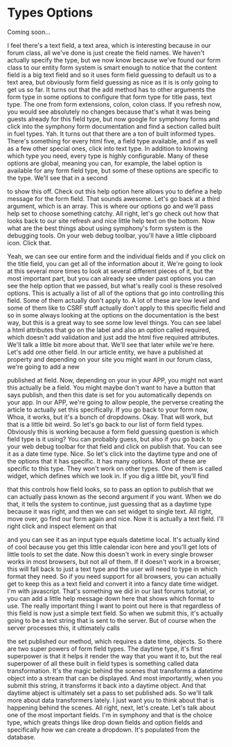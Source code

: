 # Types Options

Coming soon...

I feel there's a text field, a text area, which is interesting because in our forum class, all we've done is just create the field names. We haven't actually specify the type, but we now know because we've found our form class to our entity form system is smart enough to notice that the content field is a big text field and so it uses form field guessing to default us to a text area, but obviously form field guessing as nice as it is is only going to get us so far. It turns out that the add method has to other arguments the form type in some options to configure that form type for title pass, text type. The one from form extensions, colon, colon class. If you refresh now, you would see absolutely no changes because that's what it was being guests already for this field type, but now google for symphony forms and click into the symphony form documentation and find a section called built in fuel types. Yah. It turns out that there are a ton of built informed types. There's something for every html five, a field type available, and if as well as a few other special ones, click into text type. In addition to knowing which type you need, every type is highly configurable. Many of these options are global, meaning you can, for example, the label option is available for any form field type, but some of these options are specific to the type. We'll see that in a second 

to show this off. Check out this help option here allows you to define a help message for the form field. That sounds awesome. Let's go back at a third argument, which is an array. This is where our options go and we'll pass help set to choose something catchy. All right, let's go check out how that looks back to our site refresh and nice little help text on the bottom. Now what are the best things about using symphony's form system is the debugging tools. On your web debug toolbar, you'll have a little clipboard icon. Click that. 

Yeah, we can see our entire form and the individual fields and if you click on the title field, you can get all of the information about it. We're going to look at this several more times to look at several different pieces of it, but the most important part, but you can already see under past options you can see the help option that we passed, but what's really cool is these resolved options. This is actually a list of all of the options that go into controlling this field. Some of them actually don't apply to. A lot of these are low level and some of them like to CSRF stuff actually don't apply to this specific field and so in some always looking at the options on the documentation is the best way, but this is a great way to see some low level things. You can see label a html attributes that go on the label and also an option called required, which doesn't add validation and just add the html five required attributes. We'll talk a little bit more about that. We'll see that later while we're here. Let's add one other field. In our article entity, we have a published at property and depending on your site you might want in our forum class, we're going to add a new 

published at field. Now, depending on your in your APP, you might not want this actually be a field. You might maybe don't want to have a button that says publish, and then this date is set for you automatically depends on your app. In our APP, we're going to allow people, the perverse creating the article to actually set this specifically. If you go back to your form now, Whoa, it works, but it's a bunch of dropdowns. Okay. That will work, but that is a little bit weird. So let's go back to our list of form field types. Obviously this is working because a form field guessing question is which field type is it using? You can probably guess, but also if you go back to your web debug toolbar for that field and click on publish that. You can see it as a date time type. Nice. So let's click into the daytime type and one of the options that it has specific. It has many options. Most of these are specific to this type. They won't work on other types. One of them is called widget, which defines which we look in. If you dig a little bit, you'll find 

that this controls how field looks, so to pass an option to publish that we can actually pass known as the second argument if you want. When we do that, it tells the system to continue, just guessing that as a daytime type because it was right, and then we can set widget to single text. All right, move over, go find our form again and nice. Now it is actually a text field. I'll right click and inspect element on that 

and you can see it as an input type equals datetime local. It's actually kind of cool because you get this little calendar icon here and you'll get lots of little tools to set the date. Now this doesn't work in every single browser works in most browsers, but not all of them. If it doesn't work in a browser, this will fall back to just a text type and the user will need to type in which format they need. So if you need support for all browsers, you can actually get to keep this as a text field and convert it into a fancy date time widget. I'm with javascript. That's something we did in our last forums tutorial, or you can add a little help message down here that shows which format to use. The really important thing I want to point out here is that regardless of this field is now just a simple text field. So when we submit this, it's actually going to be a text string that is sent to the server. But of course when the server processes this, it ultimately calls 

the set published our method, which requires a date time, objects. So there are two super powers of form field types. The daytime type, it's first superpower is that it helps it render the way that you want it to, but the real superpower of all these built in field types is something called data transformation. It's the magic behind the scenes that transforms a datetime object into a stream that can be displayed. And most importantly, when you submit this string, it transforms it back into a daytime object. And that daytime abject is ultimately set a pass to set published ads. So we'll talk more about data transformers lately. I just want you to think about that is happening behind the scenes. All right, next, let's create. Let's talk about one of the most important fields. I'm in symphony and that is the choice type, which greats things like drop down fields and option fields and specifically how we can create a dropdown. It's populated from the database.